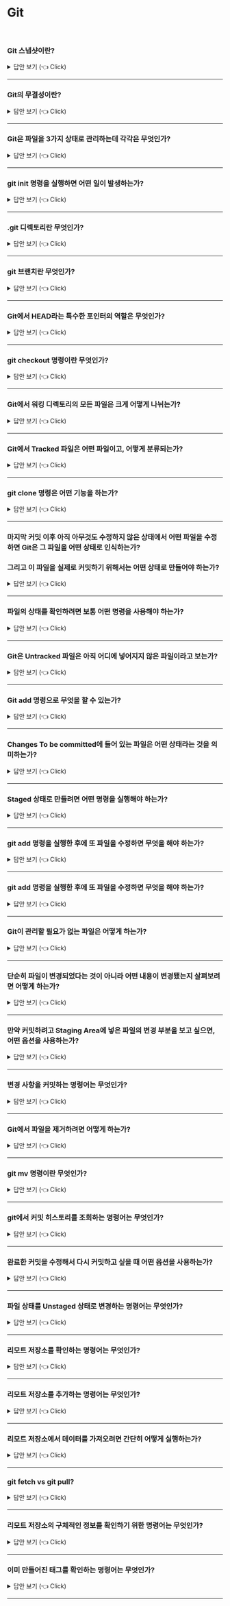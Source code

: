 # Git
<br>


### Git 스냅샷이란?

<details>
   <summary> 답안 보기 (👈 Click)</summary>
<br />

+ 스냅샷이란 마치 사진을 찍듯이, 특정 시점에 스토리지의 파일 시스템을 포착해 보관하는 기술을 의미합니다. <br>
  Git은 데이터를 파일들의 집합으로 관리하지 않고, 스냅샷의 연속으로 관리합니다. <br>
  즉, Git은 데이터를 스냅샷의 스트림으로 취급합니다. <br> 
</details>

-----------------------

### Git의 무결성이란?

<details>
   <summary> 답안 보기 (👈 Click)</summary>
<br />

+ Git은 데이터를 저장하기 전에 항상 체크섬을 구하고, 그 체크섬으로 데이터를 관리합니다. <br>
  Git은 SHA-1 해시를 통해 체크섬을 만드는데, 체크섬은 40글자 길이의 16진수 문자열입니다. 
  
</details>

-----------------------

### Git은 파일을 3가지 상태로 관리하는데 각각은 무엇인가?

<details>
   <summary> 답안 보기 (👈 Click)</summary>
<br />

+ Git은 파일을 Committed, Modified, Staged 이렇게 3가지 상태로 관리합니다. <br> 
  Committed란 데이터가 로컬 데이터베이스에 안전하게 저장되었음을 의미합니다. <br> 
  Modified란 수정한 데이터를 아직 로컬 데이터베이스에 커밋하지 않은 것을 의미합니다. <br>  
  Staged란 현재 수정한 파일을 곧 커밋할 것이라고 표시한 상태를 의미합니다. <br>  
  
</details>

-----------------------

### git init 명령을 실행하면 어떤 일이 발생하는가?

<details>
   <summary> 답안 보기 (👈 Click)</summary>
<br />

+ .git 이라는 하위 디렉토리가 만들어집니다. 
   이 때, .git 디렉토리에는 저장소에 필요한 뼈대(skeleton) 파일들이 들어 있습니다. 
 
</details>

-----------------------

### .git 디렉토리란 무엇인가?

<details>
   <summary> 답안 보기 (👈 Click)</summary>
<br />

+ 
 
</details>

-----------------------

### git 브랜치란 무엇인가?

<details>
   <summary> 답안 보기 (👈 Click)</summary>
<br />

+ git 브랜치란 커밋 사이를 가볍게 이동할 수 있는 어떤 포인터 같은 것입니다. 
 
</details>

-----------------------

### Git에서 HEAD라는 특수한 포인터의 역할은 무엇인가?

<details>
   <summary> 답안 보기 (👈 Click)</summary>
<br />

+ HEAD는 현재 작업중인 로컬 브랜치를 가리킵니다.  
 
</details>

-----------------------

### git checkout 명령이란 무엇인가?

<details>
   <summary> 답안 보기 (👈 Click)</summary>
<br />

+ Git에서 다른 브랜치로 이동할 수 있는 명령을 의미합니다.  
 
</details>

-----------------------

### Git에서 워킹 디렉토리의 모든 파일은 크게 어떻게 나뉘는가?

<details>
   <summary> 답안 보기 (👈 Click)</summary>
<br />

+ Tracked(관리대상임) 와 Untracked(관리대상이 아님) 으로 나뉩니다. 
 
</details>

-----------------------

### Git에서 Tracked 파일은 어떤 파일이고, 어떻게 분류되는가?

<details>
   <summary> 답안 보기 (👈 Click)</summary>
<br />

+ Tracked 파일은 이미 스냅샷에 포함돼 있던 파일이고, <br> 
  Tracked 파일은 Unmodified(수정하지 않음), Modified(수정함), Staged(커밋으로 저장소에 기록할)로 구분됩니다. 
 
</details>

-----------------------

### git clone 명령은 어떤 기능을 하는가?

<details>
   <summary> 답안 보기 (👈 Click)</summary>
<br />

+ 저장소를 clone 하는 기능을 한다. <br> 
 
</details>

-----------------------

### 마지막 커밋 이후 아직 아무것도 수정하지 않은 상태에서 어떤 파일을 수정하면 Git은 그 파일을 어떤 상태로 인식하는가?
### 그리고 이 파일을 실제로 커밋하기 위해서는 어떤 상태로 만들어야 하는가?

<details>
   <summary> 답안 보기 (👈 Click)</summary>
<br />

+ Modified 상태로 인식합니다. <br>
  Staged 상태로 만들어야 합니다. <br>
 
</details>

-----------------------

### 파일의 상태를 확인하려면 보통 어떤 명령을 사용해야 하는가?

<details>
   <summary> 답안 보기 (👈 Click)</summary>
<br />

+ git status 명령을 사용해야 합니다. <br>
 
</details>

-----------------------

### Git은 Untracked 파일은 아직 어디에 넣어지지 않은 파일이라고 보는가?

<details>
   <summary> 답안 보기 (👈 Click)</summary>
<br />

+ 스냅샷(커밋)에 넣어지지 않은 파일이라고 본다. <br>
 
</details>

-----------------------

### Git add 명령으로 무엇을 할 수 있는가?

<details>
   <summary> 답안 보기 (👈 Click)</summary>
<br />

+ 파일을 새로 추적할 수 있다. <br>
 
</details>

-----------------------

### Changes To be committed에 들어 있는 파일은 어떤 상태라는 것을 의미하는가?

<details>
   <summary> 답안 보기 (👈 Click)</summary>
<br />

+ Staged 상태라는 것을 의미한다. <br>
 
</details>

-----------------------

### Staged 상태로 만들려면 어떤 명령을 실행해야 하는가?

<details>
   <summary> 답안 보기 (👈 Click)</summary>
<br />

+ git add 명령을 실행해야 한다. <br>
 
</details>

-----------------------

### git add 명령을 실행한 후에 또 파일을 수정하면 무엇을 해야 하는가?

<details>
   <summary> 답안 보기 (👈 Click)</summary>
<br />

+ git add 명령을 다시 실행해서 최신 버전을 Staged 상태로 만들어야 한다. <br>
 
</details>

-----------------------


### git add 명령을 실행한 후에 또 파일을 수정하면 무엇을 해야 하는가?

<details>
   <summary> 답안 보기 (👈 Click)</summary>
<br />

+ git add 명령을 다시 실행해서 최신 버전을 Staged 상태로 만들어야 한다. <br>
 
</details>

-----------------------

### Git이 관리할 필요가 없는 파일은 어떻게 하는가?

<details>
   <summary> 답안 보기 (👈 Click)</summary>
<br />

+ .gitignore 파일을 만들고, 그 안에 무시할 파일 패턴을 적습니다. <br>
 
</details>

-----------------------

### 단순히 파일이 변경되었다는 것이 아니라 어떤 내용이 변경됐는지 살펴보려면 어떻게 하는가?

<details>
   <summary> 답안 보기 (👈 Click)</summary>
<br />

+ git status 명령이 아니라 git diff 명령을 사용해야 합니다.  <br>
 
</details>

-----------------------

### 만약 커밋하려고 Staging Area에 넣은 파일의 변경 부분을 보고 싶으면, 어떤 옵션을 사용하는가?

<details>
   <summary> 답안 보기 (👈 Click)</summary>
<br />

+ git diff --staged 옵션을 사용한다.  <br>
 
</details>

-----------------------

### 변경 사항을 커밋하는 명령어는 무엇인가?

<details>
   <summary> 답안 보기 (👈 Click)</summary>
<br />

+ git commit이다.  <br>
 
</details>

-----------------------

### Git에서 파일을 제거하려면 어떻게 하는가?

<details>
   <summary> 답안 보기 (👈 Click)</summary>
<br />

+ git rm 명령으로 Tracked 상태의 커밋을 삭제한 후 커밋해야 한다.  <br>
 
</details>

-----------------------

### git mv 명령이란 무엇인가?

<details>
   <summary> 답안 보기 (👈 Click)</summary>
<br />

+ 파일의 이름을 변경하는 명령어이다.   <br>
 
</details>

-----------------------

### git에서 커밋 히스토리를 조회하는 명령어는 무엇인가?

<details>
   <summary> 답안 보기 (👈 Click)</summary>
<br />

+ git log이다.   <br>
 
</details>

-----------------------

### 완료한 커밋을 수정해서 다시 커밋하고 싶을 때 어떤 옵션을 사용하는가?

<details>
   <summary> 답안 보기 (👈 Click)</summary>
<br />

+ git commit --amend이다. <br>
 
</details>

-----------------------

### 파일 상태를 Unstaged 상태로 변경하는 명령어는 무엇인가?

<details>
   <summary> 답안 보기 (👈 Click)</summary>
<br />

+ git reset HEAD <file> ... 이다. <br>
 
</details>

-----------------------

### 리모트 저장소를 확인하는 명령어는 무엇인가?

<details>
   <summary> 답안 보기 (👈 Click)</summary>
<br />

+ git remote -v이다. <br>
 
</details>

-----------------------


### 리모트 저장소를 추가하는 명령어는 무엇인가?

<details>
   <summary> 답안 보기 (👈 Click)</summary>
<br />

+ git remote add [단축 이름] [url] 이다. <br>
 
</details>

-----------------------

### 리모트 저장소에서 데이터를 가져오려면 간단히 어떻게 실행하는가?  

<details>
   <summary> 답안 보기 (👈 Click)</summary>
<br />

+ git fetch [remote-name] 이다. <br>
 
</details>

-----------------------

### git fetch vs git pull?  

<details>
   <summary> 답안 보기 (👈 Click)</summary>
<br />

+ git fetch 명령은 리모트 저장소의 데이터를 모두 로컬로 가져오지만, 자동으로 Merge하지 않는다. <br>
  git pull 명령은 리모트 저장소의 데이터를 모두 로컬로 가져올 뿐만 아니라, 자동으로 로컬 브랜치와 Merge시킬 수 있다. <br>
 
</details>

-----------------------

### 리모트 저장소의 구체적인 정보를 확인하기 위한 명령어는 무엇인가?   

<details>
   <summary> 답안 보기 (👈 Click)</summary>
<br />

+ git remote show [리모트 저장소 이름] 이다. 
 
</details>

-----------------------

### 이미 만들어진 태그를 확인하는 명령어는 무엇인가?   

<details>
   <summary> 답안 보기 (👈 Click)</summary>
<br />

+ git tag 명령이다. 
 
</details>

-----------------------
